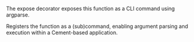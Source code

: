 The expose decorator exposes this function as a CLI command using argparse.

Registers the function as a (sub)command, enabling argument parsing and execution
within a Cement-based application.
